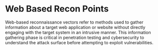 # Web Based Recon Points

Web-based reconnaissance vectors refer to methods used to gather information about a target web application or website without directly engaging with the target system in an intrusive manner. This information gathering phase is critical in penetration testing and cybersecurity to understand the attack surface before attempting to exploit vulnerabilities.
